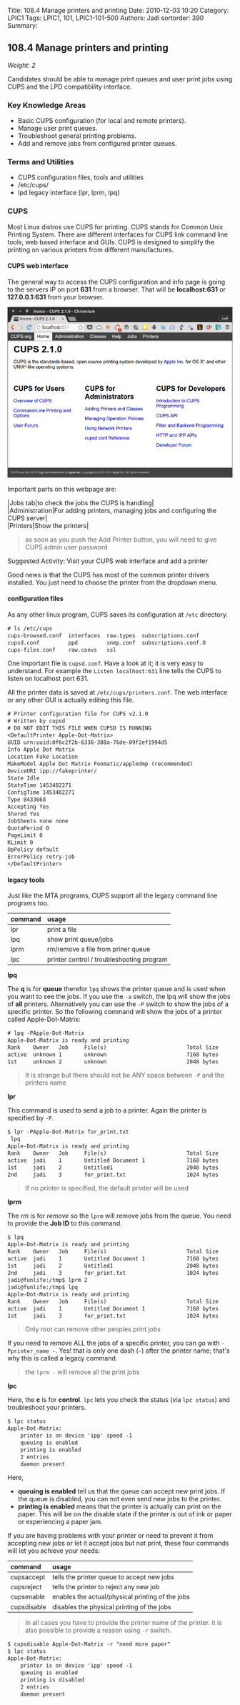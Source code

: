 Title: 108.4 Manage printers and printing
Date: 2010-12-03 10:20
Category: LPIC1
Tags: LPIC1, 101, LPIC1-101-500
Authors: Jadi
sortorder: 390
Summary: 
## 108.4 Manage printers and printing

_Weight: 2_

Candidates should be able to manage print queues and user print jobs using CUPS and the LPD compatibility interface.

### Key Knowledge Areas

* Basic CUPS configuration \(for local and remote printers\).
* Manage user print queues.
* Troubleshoot general printing problems.
* Add and remove jobs from configured printer queues.

### Terms and Utilities

* CUPS configuration files, tools and utilities
* /etc/cups/
* lpd legacy interface \(lpr, lprm, lpq\)

### CUPS

Most Linux distros use CUPS for printing. CUPS stands for Common Unix Printing System. There are different interfaces for CUPS link command line tools, web based interface and GUIs. CUPS is designed to simplify the printing on various printers from different manufactures.

#### CUPS web interface

The general way to access the CUPS configuration and info page is going to the servers IP on port **631** from a browser. That will be **localhost:631** or **127.0.0.1:631** from your browser.

![](../.gitbook/assets/cups.png)

Important parts on this webpage are:

\|Jobs tab\|to check the jobs the CUPS is handling\|  
\|Administration\|For adding printers, managing jobs and configuring the CUPS server\|  
\|Printers\|Show the printers\|

> as soon as you push the Add Printer button, you will need to give CUPS admin user password

Suggested Activity: Visit your CUPS web interface and add a printer

Good news is that the CUPS has most of the common printer drivers installed. You just need to choose the printer from the dropdown menu.

#### configuration files

As any other linux program, CUPS saves its configuration at `/etc` directory.

```text
# ls /etc/cups
cups-browsed.conf  interfaces  raw.types  subscriptions.conf
cupsd.conf         ppd         snmp.conf  subscriptions.conf.O
cups-files.conf    raw.convs   ssl
```

One important file is `cupsd.conf`. Have a look at it; it is very easy to understand. For example the `Listen localhost:631` line tells the CUPS to listen on localhost port 631.

All the printer data is saved at `/etc/cups/printers.conf`. The web interface or any other GUI is actually editing this file.

```text
# Printer configuration file for CUPS v2.1.0
# Written by cupsd
# DO NOT EDIT THIS FILE WHEN CUPSD IS RUNNING
<DefaultPrinter Apple-Dot-Matrix>
UUID urn:uuid:0f6c2f2b-6338-388a-76de-09f2ef1994d5
Info Apple Dot Matrix
Location Fake Location
MakeModel Apple Dot Matrix Foomatic/appledmp (recommended)
DeviceURI ipp://fakeprinter/
State Idle
StateTime 1453402271
ConfigTime 1453402271
Type 8433668
Accepting Yes
Shared Yes
JobSheets none none
QuotaPeriod 0
PageLimit 0
KLimit 0
OpPolicy default
ErrorPolicy retry-job
</DefaultPrinter>
```

#### legacy tools

Just like the MTA programs, CUPS support all the legacy command line programs too.

| command | usage |
| :--- | :--- |
| lpr | print a file |
| lpq | show print queue/jobs |
| lprm | rm/remove a file from priner queue |
| lpc | printer control / troubleshooting program |

**lpq**

The **q** is for **queue** therefor `lpq` shows the printer queue and is used when you want to see the jobs. If you use the `-a` switch, the lpq will show the jobs of **all** printers. Alternatively you can use the `-P` switch to show the jobs of a specific printer. So the following command will show the jobs of a printer called Apple-Dot-Matrix:

```text
# lpq -PApple-Dot-Matrix
Apple-Dot-Matrix is ready and printing
Rank    Owner   Job     File(s)                         Total Size
active  unknown 1       unknown                         7168 bytes
1st     unknown 2       unknown                         2048 bytes
```

> It is strange but there should not be ANY space between `-P` and the printers name

**lpr**

This command is used to send a job to a printer. Again the printer is specified by `-P`.

```text
$ lpr -PApple-Dot-Matrix for_print.txt
 lpq
Apple-Dot-Matrix is ready and printing
Rank    Owner   Job     File(s)                         Total Size
active  jadi    1       Untitled Document 1             7168 bytes
1st     jadi    2       Untitled1                       2048 bytes
2nd     jadi    3       for_print.txt                   1024 bytes
```

> If no printer is specified, the default printer will be used

**lprm**

The _rm_ is for _remove_ so the `lprm` will remove jobs from the queue. You need to provide the **Job ID** to this command.

```text
$ lpq
Apple-Dot-Matrix is ready and printing
Rank    Owner   Job     File(s)                         Total Size
active  jadi    1       Untitled Document 1             7168 bytes
1st     jadi    2       Untitled1                       2048 bytes
2nd     jadi    3       for_print.txt                   1024 bytes
jadi@funlife:/tmp$ lprm 2
jadi@funlife:/tmp$ lpq
Apple-Dot-Matrix is ready and printing
Rank    Owner   Job     File(s)                         Total Size
active  jadi    1       Untitled Document 1             7168 bytes
1st     jadi    3       for_print.txt                   1024 bytes
```

> Only root can remove other peoples print jobs

If you need to remove ALL the jobs of a specific printer, you can go with `-Pprinter_name -`. Yes! that is only one dash \(`-`\) after the printer name; that's why this is called a legacy command.

> the `lprm -` will remove all the print jobs

**lpc**

Here, the **c** is for **control**. `lpc` lets you check the status \(via `lpc status`\) and troubleshoot your printers.

```text
$ lpc status
Apple-Dot-Matrix:
    printer is on device 'ipp' speed -1
    queuing is enabled
    printing is enabled
    2 entries
    daemon present
```

Here,

* **queuing is enabled** tell us that the queue can accept new print jobs. If the queue is disabled, you can not even send new jobs to the printer.
* **printing is enabled** means that the printer is actually can print on the paper. This will be on the disable state if the printer is out of ink or paper or experiencing a paper jam.

If you are having problems with your printer or need to prevent it from accepting new jobs or let it accept jobs but not print, these four commands will let you achieve your needs:

| command | usage |
| :--- | :--- |
| cupsaccept | tells the printer queue to accept new jobs |
| cupsreject | tells the printer to reject any new job |
| cupsenable | enables the actual/physical printing of the jobs |
| cupsdisable | disables the physical printing of the jobs |

> In all cases you have to provide the printer name of the printer. it is also possible to provide a reason using `-r` switch.

```text
$ cupsdisable Apple-Dot-Matrix -r "need more paper"
$ lpc status
Apple-Dot-Matrix:
    printer is on device 'ipp' speed -1
    queuing is enabled
    printing is disabled
    2 entries
    daemon present
```

